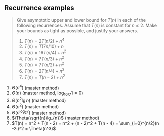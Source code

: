 ## Recurrence examples

> Give asymptotic upper and lower bound for $T(n)$ in each of the following
> recurrences. Assume that $T(n)$ is constant for $n \le 2$. Make your bounds
> as tight as possible, and justify your answers.
>
> 1. $T(n) = 2T(n/2) + n^4$
> 2. $T(n) = T(7n/10) + n$
> 3. $T(n) = 16T(n/4) + n^2$
> 4. $T(n) = 7T(n/3) + n^2$
> 5. $T(n) = 7T(n/2) + n^2$
> 6. $T(n) = 2T(n/4) + n^2$
> 7. $T(n) = T(n - 2) + n^2$

1. $\Theta(n^4)$ (master method)
2. $\Theta(n)$ (master method, $\log_{10/7}1 = 0$)
3. $\Theta(n^2\lg{n})$ (master method)
4. $\Theta(n^2)$ (master method)
5. $\Theta(n^{\log_2{7}})$ (master method)
6. $\Theta(\sqrt{n}\lg_{n})$ (master method)
7. $T(n) = n^2 + T(n - 2) = n^2 + (n - 2)^2 + T(n - 4) = \sum_{i=0}^{n/2}(n -2i)^2 = \Theta(n^3)$
